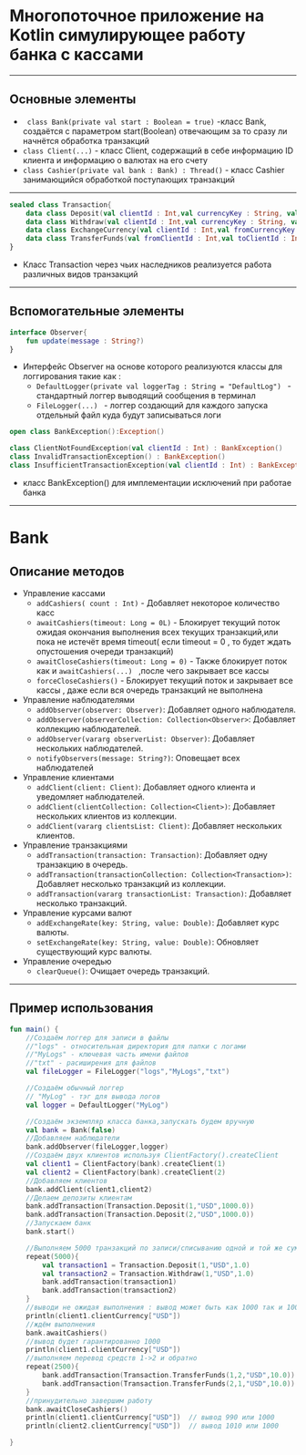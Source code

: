 # Многопоточное приложение на Kotlin симулирующее работу банка с кассами

---

## Основные элементы
- ``` class Bank(private val start : Boolean = true)``` -класс Bank, создаётся с параметром start(Boolean) отвечающим за то сразу ли начнётся обработка транзакций
- ``` class Client(...) ``` - класс Client, содержащий в себе информацию ID клиента и информацию о валютах на его счету
- ``` class Cashier(private val bank : Bank) : Thread() ``` - класс Cashier занимающийся обработкой поступающих транзакций

- - - 

```kotlin
sealed class Transaction{
    data class Deposit(val clientId : Int,val currencyKey : String, val amount : Double):Transaction()
    data class Withdraw(val clientId : Int,val currencyKey : String, val amount : Double):Transaction()
    data class ExchangeCurrency(val clientId : Int,val fromCurrencyKey : String,val toCurrencyKey : String, val amount : Double):Transaction()
    data class TransferFunds(val fromClientId : Int,val toClientId : Int,val currencyKey : String, val amount : Double):Transaction()
}
```
- Класс Transaction через чьиx наследников реализуется работа различных видов транзакций

- - -

## Вспомогательные элементы
```kotlin
interface Observer{
    fun update(message : String?)
}
```
- Интерфейс Observer на основе которого реализуются классы для логгирования такие как :
    - ```DefaultLogger(private val loggerTag : String = "DefaultLog") ``` - стандартный логгер выводящий сообщения в терминал
    - ```FileLogger(...) ``` - логгер создающий для каждого запуска отдельный файл куда будут записываться логи

```kotlin
open class BankException():Exception()

class ClientNotFoundException(val clientId : Int) : BankException()
class InvalidTransactionException() : BankException()
class InsufficientTransactionException(val clientId : Int) : BankException()
```
- класс BankException() для имплементации исключений при работае банка
- - - 
# Bank
## Описание методов
- Управление кассами
  - ```addCashiers( count : Int)``` - Добавляет некоторое количество касс
  - ```awaitCashiers(timeout: Long = 0L)``` - Блокирует текущий поток ожидая окончания выполнения всех текущих транзакций,или пока не истечёт время timeout( если timeout = 0 , то будет ждать опустошения очереди транзакций)
  - ```awaitCloseCashiers(timeout: Long = 0)``` - Также блокирует поток как и ```awaitCashiers(...) ``` ,после чего закрывает все кассы
  - ```forceCloseCashiers()``` - Блокирует текущий поток и закрывает все кассы , даже если вся очередь транзакций не выполнена
- Управление наблюдателями
  - ```addObserver(observer: Observer)```: Добавляет одного наблюдателя.
  - ```addObserver(observerCollection: Collection<Observer>```: Добавляет коллекцию наблюдателей.
  - ```addObserver(vararg observerList: Observer)```: Добавляет нескольких наблюдателей.
  - ```notifyObservers(message: String?)```: Оповещает всех наблюдателей
- Управление клиентами
  - ```addClient(client: Client)```: Добавляет одного клиента и уведомляет наблюдателей.
  - ```addClient(clientCollection: Collection<Client>)```: Добавляет нескольких клиентов из коллекции.
  - ```addClient(vararg clientsList: Client)```: Добавляет нескольких клиентов.
- Управление транзакциями
  - ```addTransaction(transaction: Transaction)```: Добавляет одну транзакцию в очередь.
  - ```addTransaction(transactionCollection: Collection<Transaction>)```: Добавляет несколько транзакций из коллекции.
  - ```addTransaction(vararg transactionList: Transaction)```: Добавляет несколько транзакций.
- Управление курсами валют
  - ```addExchangeRate(key: String, value: Double)```: Добавляет курс валюты.
  - ```setExchangeRate(key: String, value: Double)```: Обновляет существующий курс валюты.
- Управление очередью
  - ```clearQueue()```: Очищает очередь транзакций.

- - -
## Пример использования
```kotlin
fun main() {
    //Создаём логгер для записи в файлы
    //"logs" - относительная директория для папки с логами
    //"MyLogs" - ключевая часть имени файлов 
    //"txt" - расиширения для файлов
    val fileLogger = FileLogger("logs","MyLogs","txt")

    //Создаём обычный логгер
    // "MyLog" - тэг для вывода логов
    val logger = DefaultLogger("MyLog")

    //Создаём экземпляр класса банка,запускать будем вручную
    val bank = Bank(false)
    //Добавляем наблюдатели
    bank.addObserver(fileLogger,logger)
    //Создаём двух клиентов используя ClientFactory().createClient
    val client1 = ClientFactory(bank).createClient(1)
    val client2 = ClientFactory(bank).createClient(2)
    //Добавляем клиентов
    bank.addClient(client1,client2)
    //Делаем депозиты клиентам
    bank.addTransaction(Transaction.Deposit(1,"USD",1000.0))
    bank.addTransaction(Transaction.Deposit(2,"USD",1000.0))
    //Запускаем банк
    bank.start()

    //Выполняем 5000 транзакций по записи/списыванию одной и той же суммы
    repeat(5000){
        val transaction1 = Transaction.Deposit(1,"USD",1.0)
        val transaction2 = Transaction.Withdraw(1,"USD",1.0)
        bank.addTransaction(transaction1)
        bank.addTransaction(transaction2)
    }
    //выводи не ожидая выполнения : вывод может быть как 1000 так и 1001
    println(client1.clientCurrency["USD"])
    //ждём выполнения
    bank.awaitCashiers()
    //вывод будет гарантированно 1000
    println(client1.clientCurrency["USD"])
    //выполняем перевод средств 1->2 и обратно
    repeat(2500){
        bank.addTransaction(Transaction.TransferFunds(1,2,"USD",10.0))
        bank.addTransaction(Transaction.TransferFunds(2,1,"USD",10.0))
    }
    //принудительно завершим работу
    bank.awaitCloseCashiers()
    println(client1.clientCurrency["USD"])  // вывод 990 или 1000
    println(client2.clientCurrency["USD"])  // вывод 1010 или 1000

}

```
